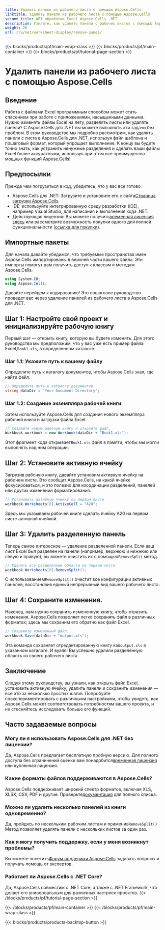 ```yaml
---
title: Удалить панели из рабочего листа с помощью Aspose.Cells
linktitle: Удалить панели из рабочего листа с помощью Aspose.Cells
second_title: API обработки Excel Aspose.Cells .NET
description: Узнайте, как удалять панели с рабочих листов с помощью Aspose.Cells для .NET в этом подробном пошаговом руководстве.
weight: 20
url: /ru/net/worksheet-display/remove-panes/
---
```


{{< blocks/products/pf/main-wrap-class >}}
{{< blocks/products/pf/main-container >}}
{{< blocks/products/pf/tutorial-page-section >}}

# Удалить панели из рабочего листа с помощью Aspose.Cells

## Введение
Работа с файлами Excel программным способом может стать спасением при работе с приложениями, насыщенными данными. Нужно изменять файлы Excel на лету, разделять листы или удалять панели? С Aspose.Cells для .NET вы можете выполнять эти задачи без проблем. В этом руководстве мы подробно рассмотрим, как удалять панели с листа в Aspose.Cells для .NET, используя файл шаблона и пошаговый формат, который упрощает выполнение.
К концу вы будете точно знать, как устранить ненужные разделения и сделать ваши файлы Excel более аккуратными, используя при этом все преимущества мощных функций Aspose.Cells!
## Предпосылки
Прежде чем погрузиться в код, убедитесь, что у вас все готово:
-  Aspose.Cells для .NET: Загрузите и установите его с сайта[Страница загрузки Aspose.Cells](https://releases.aspose.com/cells/net/).
- IDE: используйте интегрированную среду разработки (IDE), например Visual Studio, для написания и выполнения кода .NET.
-  Действующая лицензия: Вы можете получить[временная лицензия здесь](https://purchase.aspose.com/temporary-license/) или рассмотрите возможность покупки одного для полной функциональности ([ссылка для покупки](https://purchase.aspose.com/buy)).
## Импортные пакеты
Для начала давайте убедимся, что требуемые пространства имен Aspose.Cells импортированы в верхней части вашего файла. Эти импорты помогут вам получить доступ к классам и методам Aspose.Cells.
```csharp
using System.IO;
using Aspose.Cells;
```
Давайте перейдем к кодированию! Это пошаговое руководство проведет вас через удаление панелей из рабочего листа в Aspose.Cells для .NET.
## Шаг 1: Настройте свой проект и инициализируйте рабочую книгу
 Первый шаг — открыть книгу, которую вы будете изменять. Для этого руководства мы предположим, что у вас уже есть пример файла Excel,`Book1.xls`, в определенном каталоге.
### Шаг 1.1: Укажите путь к вашему файлу
Определите путь к каталогу документов, чтобы Aspose.Cells знал, где найти файл.
```csharp
// Определите путь к каталогу документов
string dataDir = "Your Document Directory";
```
### Шаг 1.2: Создание экземпляра рабочей книги
Затем используйте Aspose.Cells для создания нового экземпляра рабочей книги и загрузки файла Excel.
```csharp
// Создайте новую рабочую книгу и откройте файл.
Workbook workbook = new Workbook(dataDir + "Book1.xls");
```
 Этот фрагмент кода открывает`Book1.xls` файл в памяти, чтобы мы могли выполнять над ним операции.
## Шаг 2: Установите активную ячейку
Загрузив рабочую книгу, давайте установим активную ячейку на рабочем листе. Это сообщит Aspose.Cells, на какой ячейке фокусироваться, и это полезно для координации разделений, панелей или других изменений форматирования.
```csharp
// Установить активную ячейку на первом листе
workbook.Worksheets[0].ActiveCell = "A20";
```
Здесь мы указываем рабочей книге сделать ячейку A20 на первом листе активной ячейкой.
## Шаг 3: Удалить разделенную панель
 Теперь самое интересное — удаление разделенной панели. Если ваш лист Excel был разделен на панели (например, верхнюю и нижнюю или левую и правую), вы можете очистить их с помощью`RemoveSplit` метод.
```csharp
// Удалить все разделенные области на первом листе.
workbook.Worksheets[0].RemoveSplit();
```
 С использованием`RemoveSplit()` очистит все конфигурации активных панелей, восстановив единый непрерывный вид вашего рабочего листа.
## Шаг 4: Сохраните изменения.
Наконец, нам нужно сохранить измененную книгу, чтобы отразить изменения. Aspose.Cells позволяет легко сохранять файл в различных форматах; здесь мы сохраним его обратно как файл Excel.
```csharp
// Сохраните измененный файл.
workbook.Save(dataDir + "output.xls");
```
 Эта команда сохраняет отредактированную книгу как`output.xls` в указанном каталоге. И вуаля! Вы успешно удалили разделенную область из своего рабочего листа.
## Заключение
Следуя этому руководству, вы узнали, как открыть файл Excel, установить активную ячейку, удалить панели и сохранить изменения — все это за несколько простых шагов. Попробуйте поэкспериментировать с различными настройками, чтобы увидеть, как Aspose.Cells может соответствовать потребностям вашего проекта, и не стесняйтесь исследовать больше его функций.
## Часто задаваемые вопросы
### Могу ли я использовать Aspose.Cells для .NET без лицензии?  
 Да, Aspose.Cells предлагает бесплатную пробную версию. Для полного доступа без ограничений оценки вам понадобится[временная лицензия](https://purchase.aspose.com/temporary-license/) или купленная лицензия.
### Какие форматы файлов поддерживаются в Aspose.Cells?  
Aspose.Cells поддерживает широкий спектр форматов, включая XLS, XLSX, CSV, PDF и другие. Проверьте[документация](https://reference.aspose.com/cells/net/) для полного списка.
### Можно ли удалить несколько панелей из книги одновременно?  
 Да, пройдясь по нескольким рабочим листам и применив`RemoveSplit()` Метод позволяет удалять панели с нескольких листов за один раз.
### Как я могу получить поддержку, если у меня возникнут проблемы?  
 Вы можете посетить[Форум поддержки Aspose.Cells](https://forum.aspose.com/c/cells/9) задавать вопросы и получать помощь от экспертов.
### Работает ли Aspose.Cells с .NET Core?  
Да, Aspose.Cells совместим с .NET Core, а также с .NET Framework, что делает его универсальным для различных настроек проектов.
{{< /blocks/products/pf/tutorial-page-section >}}

{{< /blocks/products/pf/main-container >}}
{{< /blocks/products/pf/main-wrap-class >}}

{{< blocks/products/products-backtop-button >}}
